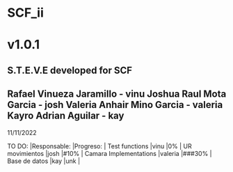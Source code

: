 # SCF_ii
# v1.0.1
S.T.E.V.E developed for SCF
-------------------------------------
 Rafael Vinueza Jaramillo - vinu
 Joshua Raul Mota Garcia - josh
 Valeria Anhair Mino Garcia - valeria
 Kayro Adrian Aguilar - kay
-------------------------------------

11/11/2022

TO DO:                      |Responsable:       |Progreso:      |
Test functions              |vinu               |0%             |
UR movimientos              |josh               |#10%           |
Camara Implementations      |valeria            |###30%         |
Base de datos               |kay                |unk            |